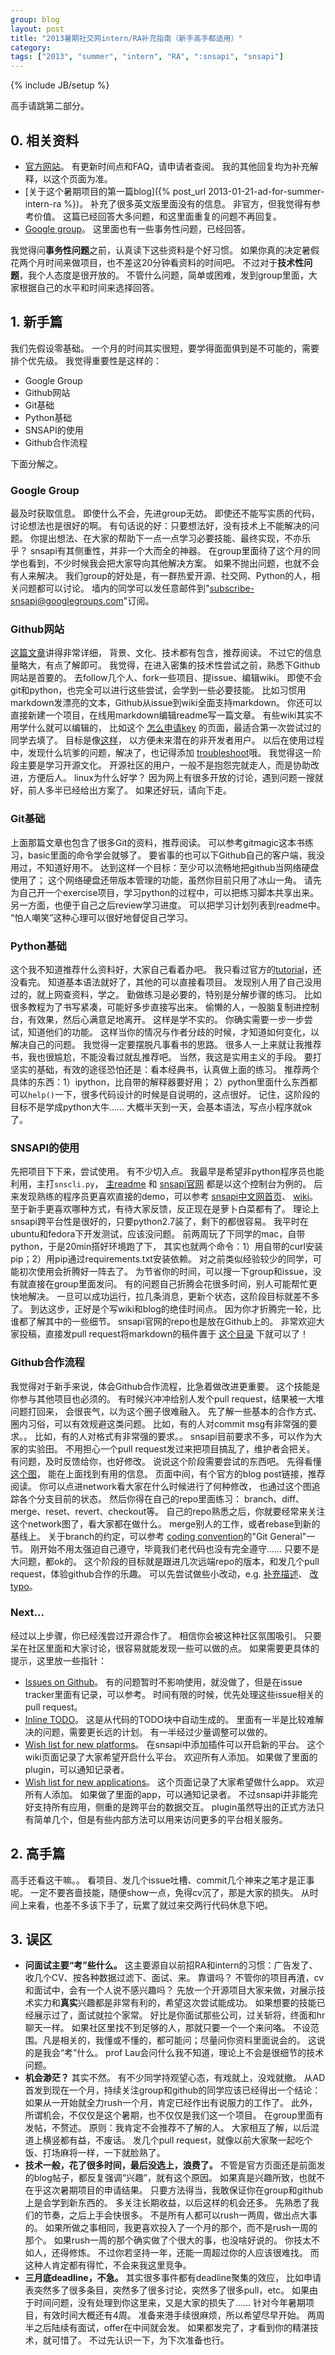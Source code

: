 ```yaml
---
group: blog
layout: post
title: "2013暑期社交网intern/RA补充指南（新手高手都适用）"
category: 
tags: ["2013", "summer", "intern", "RA", ":snsapi", "snsapi"]
---
```

{% include JB/setup %}

高手请跳第二部分。

## 0. 相关资料

   * [官方网站](http://snsapi.ie.cuhk.edu.hk/2013summer/index.html)。
   有更新时间点和FAQ，请申请者查阅。
   我的其他回复均为补充解释，以这个页面为准。
   * [关于这个暑期项目的第一篇blog]({% post_url 2013-01-21-ad-for-summer-intern-ra %})。
   补充了很多英文版里面没有的信息。
   非官方，但我觉得有参考价值。
   这篇已经回答大多问题，和这里面重复的问题不再回复。
   * [Google group](https://groups.google.com/forum/?fromgroups#!forum/snsapi)。
   这里面也有一些事务性问题，已经回答。

我觉得问**事务性问题**之前，认真读下这些资料是个好习惯。
如果你真的决定暑假花两个月时间来做项目，也不差这20分钟看资料的时间吧。
不过对于**技术性问题**，我个人态度是很开放的。
不管什么问题，简单或困难，发到group里面，大家根据自己的水平和时间来选择回答。

## 1. 新手篇

我们先假设零基础。
一个月的时间其实很短，要学得面面俱到是不可能的，需要排个优先级。
我觉得重要性是这样的：

   * Google Group
   * Github网站
   * Git基础
   * Python基础
   * SNSAPI的使用
   * Github合作流程

下面分解之。

### Google Group

最及时获取信息。
即使什么不会，先进group无妨。
即使还不能写实质的代码，讨论想法也是很好的啊。
有句话说的好：只要想法好，没有技术上不能解决的问题。
你提出想法、在大家的帮助下一点一点学习必要技能、最终实现，不亦乐乎？
snsapi有其侧重性，并非一个大而全的神器。
在group里面待了这个月的同学也看到，不少时候我会把大家导向其他解决方案。
如果不抛出问题，也就不会有人来解决。
我们group的好处是，有一群热爱开源、社交网、Python的人，相关问题都可以讨论。
墙内的同学可以发任意邮件到"subscribe-snsapi@googlegroups.com"订阅。

### Github网站

[这篇文章](http://www.yangzhiping.com/tech/github.html)讲得非常详细，
背景、文化、技术都有包含，推荐阅读。
不过它的信息量略大，有点了解即可。
我觉得，在进入密集的技术性尝试之前，熟悉下Github网站是首要的。
去follow几个人、fork一些项目、提issue、编辑wiki。
即使不会git和python，也完全可以进行这些尝试，会学到一些必要技能。
比如习惯用markdown发漂亮的文本，Github从issue到wiki全面支持markdown。
你还可以直接新建一个项目，在线用markdown编辑readme写一篇文章。
有些wiki其实不用学什么就可以编辑的，
比如这个
[怎么申请key](https://github.com/hupili/snsapi/wiki/Apply-for-app-key)
的页面，最适合第一次尝试过的同学去填了。
目标是像[这样](https://github.com/LockerProject/Locker/wiki/GettingAPIKeys)，
以方便未来潜在的非开发者用户。
以后在使用过程中，发现什么坑爹的问题，解决了，也记得添加
[troubleshoot](https://github.com/hupili/snsapi/wiki/Troubleshooting)哦。
我觉得这一阶段主要是学习开源文化。
开源社区的用户，一般不是抱怨完就走人，而是协助改进，方便后人。
linux为什么好学？
因为网上有很多开放的讨论，遇到问题一搜就好，前人多半已经给出方案了。
如果还好玩，请向下走。

### Git基础

上面那篇文章也包含了很多Git的资料，推荐阅读。
可以参考gitmagic这本书练习，basic里面的命令学会就够了。
要省事的也可以下Github自己的客户端，我没用过，不知道好用不。
达到这样一个目标：至少可以流畅地把github当网络硬盘使用了；
这个网络硬盘还带版本管理的功能，虽然你目前只用了冰山一角。
请先为自己开一个exercise项目，学习python的过程中，可以把练习脚本共享出来。
另一方面，也便于自己之后review学习进度。
可以把学习计划列表到readme中。
“怕人嘲笑”这种心理可以很好地督促自己学习。

### Python基础

这个我不知道推荐什么资料好，大家自己看着办吧。
我只看过官方的[tutorial](http://docs.python.org/2/tutorial/)，还没看完。
知道基本语法就好了，其他的可以直接看项目。
发现别人用了自己没用过的，就上网查资料，学之。
勤做练习是必要的，特别是分解步骤的练习。
比如很多教程为了书写紧凑，可能好多步直接写出来。
偷懒的人，一股脑复制进控制台，有效果，然后心满意足地离开。
这样是学不实的。
你确实需要一步一步尝试，知道他们的功能。
这样当你的情况与作者分歧的时候，才知道如何变化，以解决自己的问题。
我觉得一定要摆脱凡事看书的思路。
很多人一上来就让我推荐书，我也很尴尬，不能没看过就乱推荐吧。
当然，我这是实用主义的手段。
要打坚实的基础，有效的途径恐怕还是：看本经典书，认真做上面的练习。
推荐两个具体的东西：1）ipython，比自带的解释器要好用；
2）python里面什么东西都可以`help()`一下，很多代码设计的时候是自说明的，这点很好。
记住，这阶段的目标不是学成python大牛……
大概半天到一天，会基本语法，写点小程序就ok了。

### SNSAPI的使用

先把项目下下来，尝试使用。
有不少切入点。
我最早是希望非python程序员也能利用，主打`snscli.py`，
[主readme](https://github.com/hupili/snsapi/blob/master/README.md)
和
[snsapi官网](http://snsapi.ie.cuhk.edu.hk/)
都是以这个控制台为例的。
后来发现熟练的程序员更喜欢直接的demo，可以参考
[snsapi中文网首页](http://snsapi.sinaapp.com/)、
[wiki](https://github.com/hupili/snsapi/wiki/A-simple-tutorial-%2C-Give-you-a-brief-show)。
至于新手更喜欢哪种方式，有待大家反馈，反正现在是萝卜白菜都有了。
理论上snsapi跨平台性是很好的，只要python2.7装了，剩下的都很容易。
我平时在ubuntu和fedora下开发测试，应该没问题。
前两周玩了下同学的mac，自带python，于是20min搭好环境跑了下，
其实也就两个命令：1）用自带的curl安装pip；2）用pip通过requirements.txt安装依赖。
对之前类似经验较少的同学，可能初次使用会折腾好一阵去了。
为节省你的时间，可以搜一下group和issue，没有就直接在group里面发问。
有的问题自己折腾会花很多时间，别人可能帮忙更快地解决。
一旦可以成功运行，拉几条消息，更新个状态，这阶段目标就差不多了。
到达这步，正好是个写wiki和blog的绝佳时间点。
因为你才折腾完一轮，比谁都了解其中的一些细节。
snsapi官网的repo也是放在Github上的。
非常欢迎大家投稿，直接发pull request将markdown的稿件置于
[这个目录](https://github.com/hupili/snsapi-website/tree/master/blog)
下就可以了！

### Github合作流程

我觉得对于新手来说，体会Github合作流程，比急着做改进更重要。
这个技能是你参与其他项目也必须的。
有时候兴冲冲给别人发个pull request，结果被一大堆问题打回来，
会很丧气，以为这个圈子很难融入。
先了解一些基本的合作方式、圈内习俗，可以有效规避这类问题。
比如，有的人对commit msg有非常强的要求。。
比如，有的人对格式有非常强的要求。。
snsapi目前要求不多，可以作为大家的实验田。
不用担心一个pull request发过来把项目搞乱了，维护者会把关。
有问题，及时反馈给你，也好修改。
说说这个阶段需要尝试的东西吧。
先得看懂
[这个图](https://github.com/hupili/snsapi/network)，
能在上面找到有用的信息。
页面中间，有个官方的blog post链接，推荐阅读。
你可以点进network看大家在什么时候进行了何种修改，
也通过这个图追踪各个分支目前的状态。
然后你得在自己的repo里面练习：
branch、diff、merge、reset、revert、checkout等。
自己的repo熟悉之后，你就要经常来关注这个network图了，看大家都在做什么。
merge别人的工作，或者rebase到新的基线上。
关于branch的约定，可以参考
[coding convention](https://github.com/hupili/snsapi/wiki/Coding-convention)的"Git General"一节。
刚开始不用太强迫自己遵守，毕竟我们老代码也没有完全遵守……
只要不是大问题，都ok的。
这个阶段的目标就是跟进几次远端repo的版本，和发几个pull request，体验github合作的乐趣。
可以先尝试做些小改动，e.g. 
[补充描述](https://github.com/hupili/snsapi/pull/51/files)、
[改typo](https://github.com/hupili/snsapi/pull/47/files)。

### Next...

经过以上步骤，你已经浅尝过开源合作了。
相信你会被这种社区氛围吸引。
只要呆在社区里面和大家讨论，很容易就能发现一些可以做的点。
如果需要更具体的提示，这里放一些指针：

   * [Issues on Github](https://github.com/hupili/snsapi/issues?state=open)。
   有的问题暂时不影响使用，就没做了，但是在issue tracker里面有记录，可以参考。
   时间有限的时候，优先处理这些issue相关的pull request。
   * [Inline TODO](http://snsapi.ie.cuhk.edu.hk/todo/)。
   这是从代码的TODO块中自动生成的。
   里面有一半是比较难解决的问题，需要更长远的计划。
   有一半经过少量调整可以做的。
   * [Wish list for new platforms](https://github.com/hupili/snsapi/wiki/Wishlist-of-new-platforms)。
   在snsapi中添加插件可以开启新的平台。
   这个wiki页面记录了大家希望开启什么平台。
   欢迎所有人添加。
   如果做了里面的plugin，可以通知记录者。
   * [Wish list for new applications](https://github.com/hupili/snsapi/wiki/Wishlist-of-new-apps)。
   这个页面记录了大家希望做什么app。
   欢迎所有人添加。
   如果做了里面的app，可以通知记录者。
   不过snsapi并非能完好支持所有应用，侧重的是跨平台的数据交互。
   plugin虽然导出的正式方法只有简单几个，但是有些内部方法可以用来访问更多的平台相关服务。

## 2. 高手篇

高手还看这干嘛。。
看项目、发几个issue吐槽、commit几个神来之笔才是正事呢。
一定不要吝啬技能，随便show一点，免得cv沉了，那是大家的损失。
从时间上来看，也差不多该下手了，玩累了就过来交两行代码休息下吧。

## 3. 误区

   * **问面试主要“考”些什么。**
   这主要源自以前招RA和intern的习惯：广告发了、收几个CV、按各种数据过滤下、面试、来。
   靠谱吗？
   不管你的项目再渣，cv和面试中，会有一个人说不感兴趣吗？
   先放一个开源项目大家来做，对展示技术实力和**真实**兴趣都是非常有利的，希望这次尝试能成功。
   如果想要的技能已经展示过了，面试就拉个家常。
   好比是你面试那些公司，过关斩将，终面和hr聊天一样。
   如果社区里找不到足够的人，那就只要一个一个来问咯。
   不设范围。凡是相关的，我懂或不懂的，都可能问；尽量问你资料里面说会的。
   这说的是我会“考”什么。
   prof Lau会问什么我不知道，理论上不会是很细节的技术问题。
   * **机会渺茫？**
   其实不然。
   有不少同学持观望心态，有戏就上，没戏就撤。
   从AD首发到现在一个月，持续关注group和github的同学应该已经得出一个结论：
   如果从一开始就全力rush一个月，肯定已经作出有说服力的工作了。
   此外，所谓机会，不仅仅是这个暑期，也不仅仅是我们这一个项目。
   在group里面有发帖，不赘述。
   原则：我肯定不会推荐不了解的人。
   大家相互了解，以后混道上横竖都有益，不废话。
   发几个pull request，就像以前大家聚一起吃个饭、打场麻将一样，一下就脸熟了。
   * **技术一般，花了很多时间，最后没选上，浪费了。**
   不管是官方页面还是前面发的blog帖子，都反复强调“兴趣”，就有这个原因。
   如果真是兴趣所致，也就不在乎这次暑期项目的申请结果。
   只要方法得当，我敢保证你在group和github上是会学到新东西的。
   多关注长期收益，以后这样的机会还多。
   先熟悉了我们的节奏，之后上手会快很多。
   不是所有人都可以rush一两周，做出点大事的。
   如果所做之事相同，我更喜欢投入了一个月的那个，而不是rush一周的那个。
   如果rush一周的那个确实做了个很大的事，也没啥好说的。
   你技太不如人，还得修炼。
   不过你若坚持一年，还能一周超过你的人应该很难找。
   而这种人肯定都有得忙，不会来我这里竞争。
   * **三月底deadline，不急。**
   其实很多事件都有deadline聚集的效应，
   比如申请表突然多了很多条目，突然多了很多讨论，突然多了很多pull，etc。
   如果由于时间问题，没有处理到你这里来，又是大家的损失了……
   针对今年暑期项目，有效时间大概还有4周。
   准备来港手续很麻烦，所以希望尽早开始。
   两周半之后陆续有面试，offer在中间就会发。
   如果都发完了，才看到你的精湛技术，就可惜了。
   不过先认识一下，为下次准备也行。

